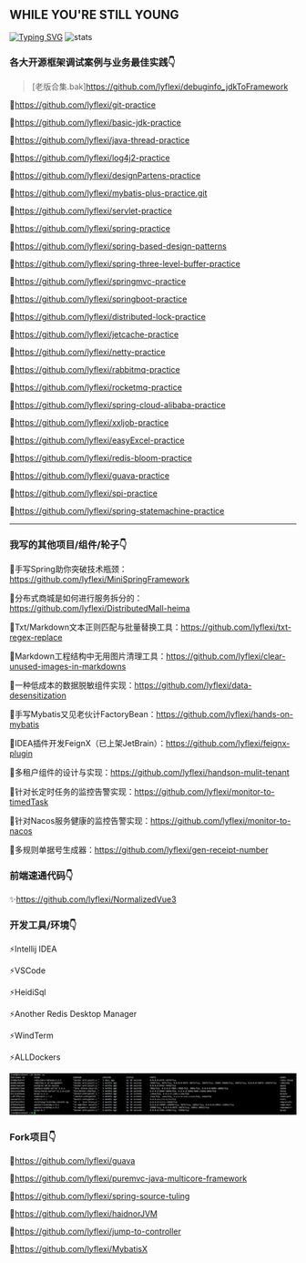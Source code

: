 <!--
**lyflexi/lyflexi** is a ✨ _special_ ✨ repository because its `README.md` (this file) appears on your GitHub profile.

Here are some ideas to get you started:

- 🔭 I’m currently working on ...
- 🌱 I’m currently learning ...
- 👯 I’m looking to collaborate on ...
- 🤔 I’m looking for help with ...
- 💬 Ask me about ...
- 📫 How to reach me: ...
- 😄 Pronouns: ...
- ⚡ Fun fact: ...
-->
WHILE YOU'RE STILL YOUNG
---
[![Typing SVG](https://readme-typing-svg.demolab.com?font=Exo+2&size=28&pause=1000&vCenter=true&width=700&lines=requirements+and+ideas+are+the+origin+of+programming)](https://git.io/typing-svg)
![stats](https://github-readme-stats.vercel.app/api?username=lyflexi&show_icons=true&hide=prs,contribs)
### 各大开源框架调试案例与业务最佳实践👇
> [老版合集.bak]https://github.com/lyflexi/debuginfo_jdkToFramework

🐞https://github.com/lyflexi/git-practice

🐞https://github.com/lyflexi/basic-jdk-practice

🐞https://github.com/lyflexi/java-thread-practice

🐞https://github.com/lyflexi/log4j2-practice

🐞https://github.com/lyflexi/designPartens-practice

🐞https://github.com/lyflexi/mybatis-plus-practice.git

🐞https://github.com/lyflexi/servlet-practice

🐞https://github.com/lyflexi/spring-practice

🐞https://github.com/lyflexi/spring-based-design-patterns

🐞https://github.com/lyflexi/spring-three-level-buffer-practice

🐞https://github.com/lyflexi/springmvc-practice

🐞https://github.com/lyflexi/springboot-practice

🐞https://github.com/lyflexi/distributed-lock-practice

🐞https://github.com/lyflexi/jetcache-practice

🐞https://github.com/lyflexi/netty-practice

🐞https://github.com/lyflexi/rabbitmq-practice

🐞https://github.com/lyflexi/rocketmq-practice

🐞https://github.com/lyflexi/spring-cloud-alibaba-practice

🐞https://github.com/lyflexi/xxljob-practice

🐞https://github.com/lyflexi/easyExcel-practice

🐞https://github.com/lyflexi/redis-bloom-practice

🐞https://github.com/lyflexi/guava-practice

🐞https://github.com/lyflexi/spi-practice

🐞https://github.com/lyflexi/spring-statemachine-practice

---
### 我写的其他项目/组件/轮子👇
🚀手写Spring助你突破技术瓶颈：https://github.com/lyflexi/MiniSpringFramework

🚀分布式商城是如何进行服务拆分的：https://github.com/lyflexi/DistributedMall-heima

🚀Txt/Markdown文本正则匹配与批量替换工具：https://github.com/lyflexi/txt-regex-replace

🚀Markdown工程结构中无用图片清理工具：https://github.com/lyflexi/clear-unused-images-in-markdowns

🚀一种低成本的数据脱敏组件实现：https://github.com/lyflexi/data-desensitization

🚀手写Mybatis又见老伙计FactoryBean：https://github.com/lyflexi/hands-on-mybatis

🚀IDEA插件开发FeignX（已上架JetBrain）：https://github.com/lyflexi/feignx-plugin

🚀多租户组件的设计与实现：https://github.com/lyflexi/handson-mulit-tenant

🚀针对长定时任务的监控告警实现：https://github.com/lyflexi/monitor-to-timedTask

🚀针对Nacos服务健康的监控告警实现：https://github.com/lyflexi/monitor-to-nacos

🚀多规则单据号生成器：https://github.com/lyflexi/gen-receipt-number

### 前端速通代码👇
✨https://github.com/lyflexi/NormalizedVue3

### 开发工具/环境👇
⚡Intellij IDEA

⚡VSCode

⚡HeidiSql

⚡Another Redis Desktop Manager

⚡WindTerm

⚡ALLDockers

![image](./dockers-services.png)

### Fork项目👇
🌱https://github.com/lyflexi/guava

🌱https://github.com/lyflexi/puremvc-java-multicore-framework

🌱https://github.com/lyflexi/spring-source-tuling

🌱https://github.com/lyflexi/haidnorJVM

🌱https://github.com/lyflexi/jump-to-controller

🌱https://github.com/lyflexi/MybatisX
